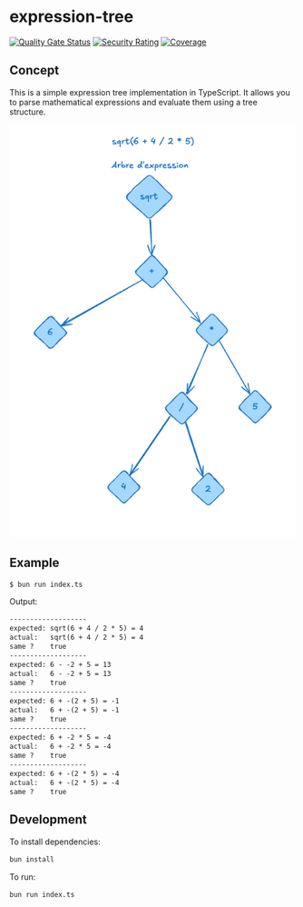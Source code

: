 # expression-tree

[![Quality Gate Status](https://sonarqube.florentmarques.fr/api/project_badges/measure?project=expression-tree&metric=alert_status&token=sqb_5625e2db1fa54b8af4278b6f13b70bc99f094f0a)](https://sonarqube.florentmarques.fr/dashboard?id=expression-tree)
[![Security Rating](https://sonarqube.florentmarques.fr/api/project_badges/measure?project=expression-tree&metric=software_quality_security_rating&token=sqb_5625e2db1fa54b8af4278b6f13b70bc99f094f0a)](https://sonarqube.florentmarques.fr/dashboard?id=expression-tree)
[![Coverage](https://sonarqube.florentmarques.fr/api/project_badges/measure?project=expression-tree&metric=coverage&token=sqb_5625e2db1fa54b8af4278b6f13b70bc99f094f0a)](https://sonarqube.florentmarques.fr/dashboard?id=expression-tree)

## Concept

This is a simple expression tree implementation in TypeScript. It allows you to parse mathematical expressions and evaluate them using a tree structure.

![expression tree](docs/tree.png)

## Example

```shell
$ bun run index.ts
```

Output:

```text
-------------------
expected: sqrt(6 + 4 / 2 * 5) = 4
actual:   sqrt(6 + 4 / 2 * 5) = 4
same ?    true
-------------------
expected: 6 - -2 + 5 = 13
actual:   6 - -2 + 5 = 13
same ?    true
-------------------
expected: 6 + -(2 + 5) = -1
actual:   6 + -(2 + 5) = -1
same ?    true
-------------------
expected: 6 + -2 * 5 = -4
actual:   6 + -2 * 5 = -4
same ?    true
-------------------
expected: 6 + -(2 * 5) = -4
actual:   6 + -(2 * 5) = -4
same ?    true
```

## Development

To install dependencies:

```bash
bun install
```

To run:

```bash
bun run index.ts
```
